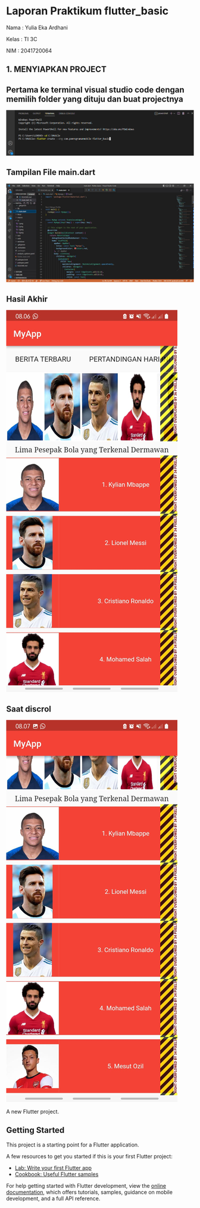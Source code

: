 # Laporan Praktikum flutter_basic

Nama : Yulia Eka Ardhani

Kelas : TI 3C

NIM : 2041720064

## 1. MENYIAPKAN PROJECT
## Pertama ke terminal visual studio code dengan memilih folder yang dituju dan buat projectnya

![EMPTY ACTIVITY](ss/ss1.jpeg)

## Tampilan File main.dart
 
![EMPTY ACTIVITY](ss/ss2.jpg)

## Hasil Akhir

![EMPTY ACTIVITY](ss/3.jpeg)

## Saat discrol 


![EMPTY ACTIVITY](ss/4.jpeg)


A new Flutter project.

## Getting Started

This project is a starting point for a Flutter application.

A few resources to get you started if this is your first Flutter project:

- [Lab: Write your first Flutter app](https://docs.flutter.dev/get-started/codelab)
- [Cookbook: Useful Flutter samples](https://docs.flutter.dev/cookbook)

For help getting started with Flutter development, view the
[online documentation](https://docs.flutter.dev/), which offers tutorials,
samples, guidance on mobile development, and a full API reference.
